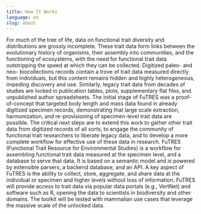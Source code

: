 ```yaml
---
title: How It Works
language: en
slug: about
---
```


For much of the tree of life, data on functional trait diversity and distributions are grossly incomplete. These trait data form links between the evolutionary history of organisms, their assembly into communities, and the functioning of ecosystems, with the need for functional trait data outstripping the speed at which they can be collected. Digitized paleo- and neo- biocollections records contain a trove of trait data measured directly from individuals, but this content remains hidden and highly heterogeneous, impeding discovery and use. Similarly, legacy trait data from decades of studies are locked in publication tables, plots, supplementary flat files, and unpublished author spreadsheets. The initial stage of FuTRES was a proof-of-concept that targeted body length and mass data found in already digitized specimen records, demonstrating that large scale extraction, harmonization, and re-provisioning of specimen-level trait data are possible. The critical next steps are to extend this work to gather other trait data from digitized records of all sorts, to engage the community of functional trait researchers to liberate legacy data, and to develop a more complete workflow for effective use of these data in research. FuTRES (Functional Trait Resource for Environmental Studies) is a workflow for assembling functional trait data measured at the specimen level, and a database to serve that data. It is based on a semantic model and is powered by extensible parsers, a backend database, and an API. A key aspect of FuTRES is the ability to collect, store, aggregate, and share data at the individual or specimen and higher levels without loss of information. FuTRES will provide access to trait data via popular data portals (e.g., VertNet) and software such as R, opening the data to scientists in biodiversity and other domains. The toolkit will be tested with mammalian use cases that leverage the massive scale of the unlocked data.
